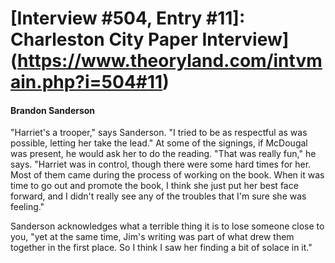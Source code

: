 # [Interview #504, Entry #11]: Charleston City Paper Interview](https://www.theoryland.com/intvmain.php?i=504#11)

#### Brandon Sanderson

"Harriet's a trooper," says Sanderson. "I tried to be as respectful as was possible, letting her take the lead." At some of the signings, if McDougal was present, he would ask her to do the reading. "That was really fun," he says. "Harriet was in control, though there were some hard times for her. Most of them came during the process of working on the book. When it was time to go out and promote the book, I think she just put her best face forward, and I didn't really see any of the troubles that I'm sure she was feeling."

Sanderson acknowledges what a terrible thing it is to lose someone close to you, "yet at the same time, Jim's writing was part of what drew them together in the first place. So I think I saw her finding a bit of solace in it."

